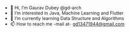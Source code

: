 - 👋 Hi, I’m Gaurav Dubey @gd-arch
- 👀 I’m interested in Java, Machine Learning and Flutter  
- 🌱 I’m currently learning Data Structure and Algorithms
- 📫 How to reach me -mail at- gd13471944@gmail.com

<!---
gd-arch/gd-arch is a ✨ special ✨ repository because its `README.md` (this file) appears on your GitHub profile.
You can click the Preview link to take a look at your changes.
--->
